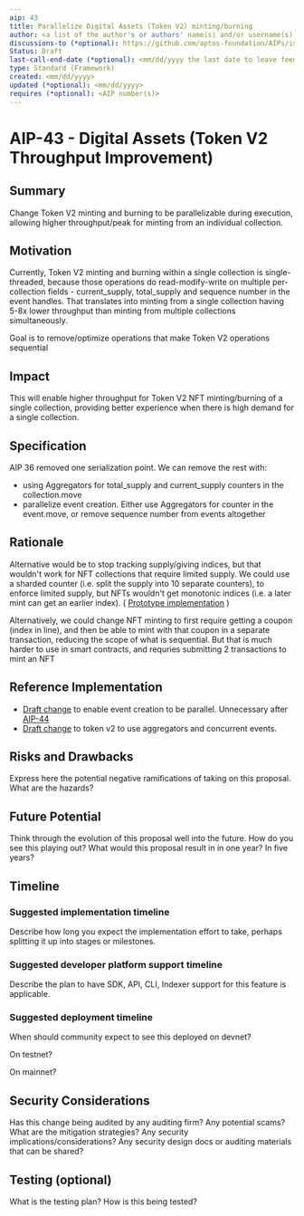 ```yaml
---
aip: 43
title: Parallelize Digital Assets (Token V2) minting/burning
author: <a list of the author's or authors' name(s) and/or username(s), or name(s) and email(s). Details are below.>
discussions-to (*optional): https://github.com/aptos-foundation/AIPs/issues/209
Status: Draft
last-call-end-date (*optional): <mm/dd/yyyy the last date to leave feedbacks and reviews>
type: Standard (Framework)
created: <mm/dd/yyyy>
updated (*optional): <mm/dd/yyyy>
requires (*optional): <AIP number(s)>
---
```


# AIP-43 - Digital Assets (Token V2 Throughput Improvement)
  
## Summary

Change Token V2 minting and burning to be parallelizable during execution, allowing higher throughput/peak for minting from an individual collection.

## Motivation

Currently, Token V2 minting and burning within a single collection is single-threaded, 
because those operations do read-modify-write on multiple per-collection fields - 
current_supply, total_supply and sequence number in the event handles. 
That translates into minting from a single collection having 5-8x 
lower throughput than minting from multiple collections simultaneously. 

Goal is to remove/optimize operations that make Token V2 operations sequential 

## Impact

This will enable higher throughput for Token V2 NFT minting/burning of a single collection, providing better experience when there is high demand for a single collection.

## Specification

AIP 36 removed one serialization point. We can remove the rest with:
- using Aggregators for total_supply and current_supply counters in the collection.move
- parallelize event creation. Either use Aggregators for counter in the event.move, or remove sequence number from events altogether 

## Rationale

Alternative would be to stop tracking supply/giving indices, but that wouldn't work for NFT collections that require limited supply.
We could use a sharded counter (i.e. split the supply into 10 separate counters), to enforce limited supply, but NFTs wouldn't get monotonic indices (i.e. a later mint can get an earlier index). ( [Prototype implementation](https://github.com/aptos-labs/aptos-core/compare/main...igor-aptos:aptos-core:igor/bucketed_counter) )

Alternatively, we could change NFT minting to first require getting a coupon (index in line), 
and then be able to mint with that coupon in a separate transaction, reducing the scope of what is sequential. 
But that is much harder to use in smart contracts, and requries submitting 2 transactions to mint an NFT

## Reference Implementation

- [Draft change](https://github.com/aptos-labs/aptos-core/compare/main...igor-aptos:aptos-core:igor/use_aggregators_for_event_seq_num) to enable event creation to be parallel. Unnecessary after [AIP-44](https://github.com/aptos-foundation/AIPs/blob/main/aips/aip-44.md)
- [Draft change](https://github.com/igor-aptos/aptos-core/compare/igor/use_aggregators_for_event_seq_num...igor-aptos:aptos-core:igor/token_v2_using_aggregators) to token v2 to use aggregators and concurrent events. 

## Risks and Drawbacks

Express here the potential negative ramifications of taking on this proposal. What are the hazards?

## Future Potential

Think through the evolution of this proposal well into the future. How do you see this playing out? What would this proposal result in in one year? In five years?

## Timeline

### Suggested implementation timeline

Describe how long you expect the implementation effort to take, perhaps splitting it up into stages or milestones.
  
### Suggested developer platform support timeline

Describe the plan to have SDK, API, CLI, Indexer support for this feature is applicable. 

### Suggested deployment timeline

When should community expect to see this deployed on devnet?

On testnet?

On mainnet?

## Security Considerations

Has this change being audited by any auditing firm? 
Any potential scams? What are the mitigation strategies?
Any security implications/considerations?
Any security design docs or auditing materials that can be shared?

## Testing (optional)

What is the testing plan? How is this being tested?


